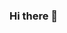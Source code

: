 ### Hi there 👋


<!--
[![Anurag's GitHub stats](https://github-readme-stats.vercel.app/api?username=marcovirgolin)](https://github.com/anuraghazra/github-readme-stats)
**marcovirgolin/marcovirgolin** is a ✨ _special_ ✨ repository because its `README.md` (this file) appears on your GitHub profile.

Here are some ideas to get you started:

- 🔭 I’m currently working on ...
- 🌱 I’m currently learning ...
- 👯 I’m looking to collaborate on ...
- 🤔 I’m looking for help with ...
- 💬 Ask me about ...
- 📫 How to reach me: ...
- 😄 Pronouns: ...
- ⚡ Fun fact: ...
-->
